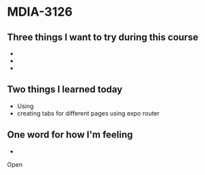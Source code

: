 # MDIA-3126

## Three things I want to try during this course 
- 
- 
- 

## Two things I learned today
- Using 
- creating tabs for different pages using expo router

## One word for how I'm feeling
- 

Open